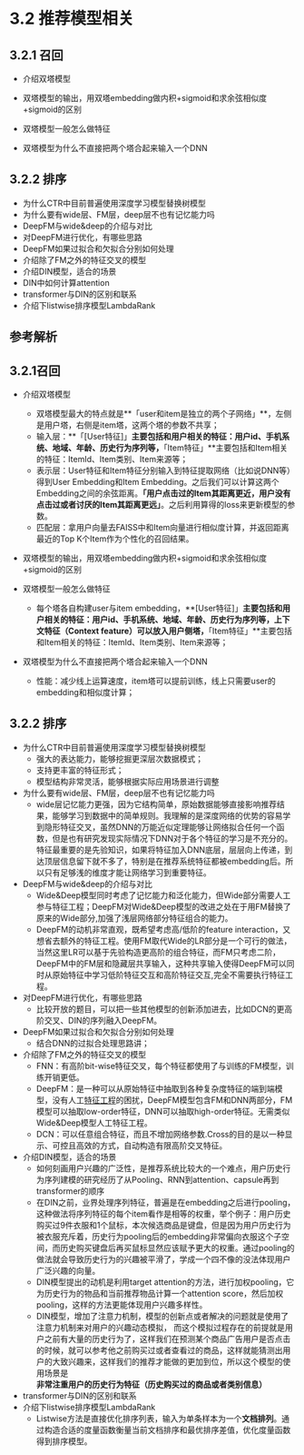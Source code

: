 # 3.2 推荐模型相关
## 3.2.1 召回

- 介绍双塔模型

- 双塔模型的输出，用双塔embedding做内积+sigmoid和求余弦相似度+sigmoid的区别

- 双塔模型一般怎么做特征

- 双塔模型为什么不直接把两个塔合起来输入一个DNN

## 3.2.2 排序

- 为什么CTR中目前普遍使用深度学习模型替换树模型
- 为什么要有wide层、FM层，deep层不也有记忆能力吗
- DeepFM与wide&deep的介绍与对比
- 对DeepFM进行优化，有哪些思路
- DeepFM如果过拟合和欠拟合分别如何处理
- 介绍除了FM之外的特征交叉的模型
- 介绍DIN模型，适合的场景
- DIN中如何计算attention
- transformer与DIN的区别和联系
- 介绍下listwise排序模型LambdaRank

## 参考解析

## 3.2.1召回

- 介绍双塔模型
  - 双塔模型最大的特点就是**「user和item是独立的两个子网络」**，左侧是用户塔，右侧是item塔，这两个塔的参数不共享；
  - 输入层：**「[User特征]」**主要包括和用户相关的特征：用户id、手机系统、地域、年龄、历史行为序列等，**「Item特征」**主要包括和Item相关的特征：ItemId、Item类别、Item来源等；
  - 表示层：User特征和Item特征分别输入到特征提取网络（比如说DNN等）得到User Embedding和Item Embedding。之后我们可以计算这两个Embedding之间的余弦距离。**「用户点击过的Item其距离更近，用户没有点击过或者讨厌的Item其距离更远」**。之后利用算得的loss来更新模型的参数。
  - 匹配层：拿用户向量去FAISS中和Item向量进行相似度计算，并返回距离最近的Top K个Item作为个性化的召回结果。

- 双塔模型的输出，用双塔embedding做内积+sigmoid和求余弦相似度+sigmoid的区别
- 双塔模型一般怎么做特征
  - 每个塔各自构建user与item embedding，**[User特征]」**主要包括和用户相关的特征：用户id、手机系统、地域、年龄、历史行为序列等，上下文特征（Context feature）可以放入用户侧塔，**「Item特征」**主要包括和Item相关的特征：ItemId、Item类别、Item来源等；

- 双塔模型为什么不直接把两个塔合起来输入一个DNN
  - 性能：减少线上运算速度，item塔可以提前训练，线上只需要user的embedding和相似度计算；


## 3.2.2 排序

- 为什么CTR中目前普遍使用深度学习模型替换树模型
  - 强大的表达能力，能够挖掘更深层次数据模式；
  - 支持更丰富的特征形式；
  - 模型结构非常灵活，能够根据实际应用场景进行调整
- 为什么要有wide层、FM层，deep层不也有记忆能力吗
  - wide层记忆能力更强，因为它结构简单，原始数据能够直接影响推荐结果，能够学习到数据中的简单规则。我理解的是深度网络的优势的容易学到隐形特征交叉，虽然DNN的万能近似定理能够让网络拟合任何一个函数，但是也有研究发现实际情况下DNN对于各个特征的学习是不充分的。特征最重要的是先验知识，如果将特征加入DNN底层，层层向上传递，到达顶层信息留下就不多了，特别是在推荐系统特征都被embedding后。所以只有足够浅的维度才能让网络学习到重要特征。
- DeepFM与wide&deep的介绍与对比
  - Wide&Deep模型同时考虑了记忆能力和泛化能力，但Wide部分需要人工参与特征工程；DeepFM对Wide&Deep模型的改进之处在于用FM替换了原来的Wide部分,加强了浅层网络部分特征组合的能力。
  - DeepFM的动机非常直观，既希望考虑高/低阶的feature interaction，又想省去额外的特征工程。使用FM取代Wide的LR部分是一个可行的做法，当然这里LR可以基于先验构造更高阶的组合特征，而FM只考虑二阶，DeepFM中的FM层和隐藏层共享输入，这种共享输入使得DeepFM可以同时从原始特征中学习低阶特征交互和高阶特征交互,完全不需要执行特征工程。
- 对DeepFM进行优化，有哪些思路
  - 比较开放的题目，可以把一些其他模型的创新添加进去，比如DCN的更高阶交叉、DIN的序列融入DeepFM。
- DeepFM如果过拟合和欠拟合分别如何处理
  - 结合DNN的过拟合处理思路讲；
- 介绍除了FM之外的特征交叉的模型
  - FNN：有高阶bit-wise特征交叉，每个特征都使用了与训练的FM模型，训练开销更低。
  - DeepFM：是一种可以从原始特征中抽取到各种复杂度特征的端到端模型，没有人工[特征工程](https://www.zhihu.com/search?q=特征工程&search_source=Entity&hybrid_search_source=Entity&hybrid_search_extra={"sourceType"%3A"article"%2C"sourceId"%3A269730650})的困扰，DeepFM模型包含FM和DNN两部分，FM模型可以抽取low-order特征，DNN可以抽取high-order特征。无需类似Wide&Deep模型人工特征工程。
  - DCN：可以任意组合特征，而且不增加网络参数.Cross的目的是以一种显示、可控且高效的方式，自动构造有限高阶交叉特征。
- 介绍DIN模型，适合的场景
  - 如何刻画用户兴趣的广泛性，是推荐系统比较大的一个难点，用户历史行为序列建模的研究经历了从Pooling、RNN到attention、capsule再到transformer的顺序
  - 在DIN之前，业界处理序列特征，普遍是在embedding之后进行pooling，这种做法将序列特征的每个item看作是相等的权重，举个例子：用户历史购买过9件衣服和1个鼠标，本次候选商品是键盘，但是因为用户历史行为被衣服充斥着，历史行为pooling后的embedding非常偏向衣服这个子空间，而历史购买键盘后再买鼠标显然应该赋予更大的权重。通过pooling的做法就会导致历史行为的兴趣被平滑了，学成一个四不像的没法体现用户广泛兴趣的向量。
  - DIN模型提出的动机是利用target attention的方法，进行加权pooling，它为历史行为的物品和当前推荐物品计算一个attention score，然后加权pooling，这样的方法更能体现用户兴趣多样性。
  - DIN模型，增加了注意力机制，模型的创新点或者解决的问题就是使用了注意力机制来对用户的兴趣动态模拟， 而这个模拟过程存在的前提就是用户之前有大量的历史行为了，这样我们在预测某个商品广告用户是否点击的时候，就可以参考他之前购买过或者查看过的商品，这样就能猜测出用户的大致兴趣来，这样我们的推荐才能做的更加到位，所以这个模型的使用场景是**非常注重用户的历史行为特征（历史购买过的商品或者类别信息）**
- transformer与DIN的区别和联系
- 介绍下listwise排序模型LambdaRank
  - Listwise方法是直接优化排序列表，输入为单条样本为一个**文档排列**。通过构造合适的度量函数衡量当前文档排序和最优排序差值，优化度量函数得到排序模型。

